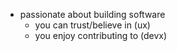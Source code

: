- passionate about building software
  - you can trust/believe in (ux)
  - you enjoy contributing to (devx)
